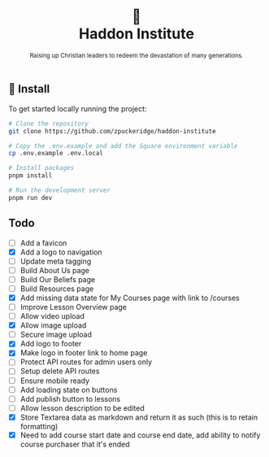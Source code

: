 <div align="center">
  <h1>
    📖
    <br />
    Haddon Institute
    <br />
  </h1>
  <sup>
    Raising up Christian leaders to redeem the devastation of many generations.
</em>
    <br />
  </sup>
  <br />
</div>

## 🚀 Install

To get started locally running the project:

```bash
# Clone the repository
git clone https://github.com/zpuckeridge/haddon-institute

# Copy the .env.example and add the Square environment variable
cp .env.example .env.local

# Install packages
pnpm install

# Run the development server
pnpm run dev
```

## Todo

- [ ] Add a favicon
- [x] Add a logo to navigation
- [ ] Update meta tagging
- [ ] Build About Us page
- [ ] Build Our Beliefs page
- [ ] Build Resources page
- [x] Add missing data state for My Courses page with link to /courses
- [ ] Improve Lesson Overview page
- [ ] Allow video upload
- [x] Allow image upload
- [ ] Secure image upload
- [x] Add logo to footer
- [x] Make logo in footer link to home page
- [ ] Protect API routes for admin users only
- [ ] Setup delete API routes
- [ ] Ensure mobile ready
- [ ] Add loading state on buttons
- [ ] Add publish button to lessons
- [ ] Allow lesson description to be edited
- [x] Store Textarea data as markdown and return it as such (this is to retain formatting)
- [x] Need to add course start date and course end date, add ability to notify course purchaser that it's ended
